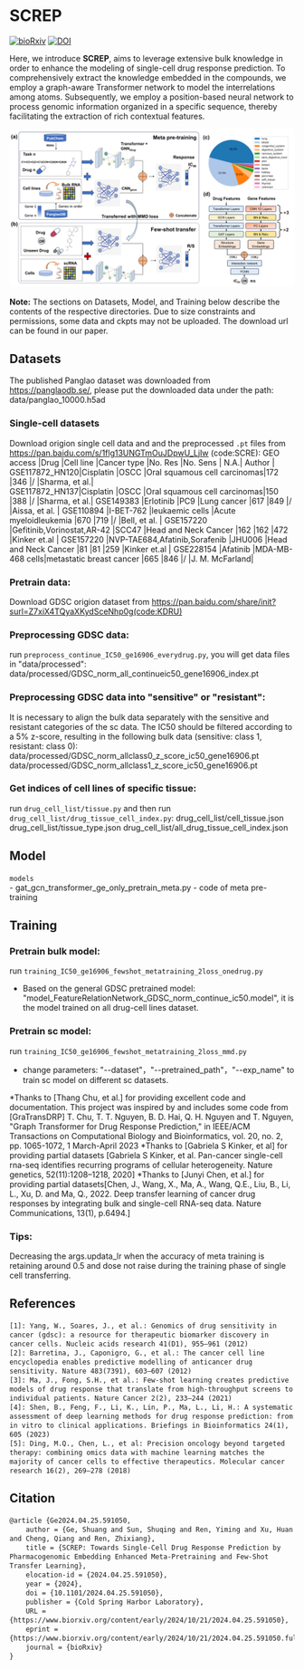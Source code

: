 # SCREP
[![bioRxiv](https://img.shields.io/badge/bioRxiv-<10.1101>-36C?logo=BioRxiv&logoColor=white)](https://www.biorxiv.org/content/10.1101/2024.04.25.591050v2)
[![DOI](https://img.shields.io/badge/DOI-<2024.04.25.591050>-blue)](https://doi.org/10.1101/2024.04.25.591050)

Here, we introduce **SCREP**, aims to leverage extensive bulk knowledge in order to enhance the modeling of single-cell drug response prediction. To comprehensively extract the knowledge embedded in the compounds, we employ a graph-aware Transformer network to model the interrelations among atoms. Subsequently, we employ a position-based neural network to process genomic information organized in a specific sequence, thereby facilitating the extraction of rich contextual features.

![SCREP overview](figures/figure1.png)

**Note:** The sections on Datasets, Model, and Training below describe the contents of the respective directories. Due to size constraints and permissions, some data and ckpts may not be uploaded. The download url can be found in our paper.

## Datasets
The published Panglao dataset was downloaded from https://panglaodb.se/, please put the downloaded data under the path: data/panglao_10000.h5ad


### Single-cell datasets
Download origion single cell data and and the preprocessed `.pt` files from https://pan.baidu.com/s/1flg13UNGTmOuJDpwU_LjIw (code:SCRE):
GEO access     |Drug                          |Cell line       |Cancer type                  |No. Res  |No. Sens  | N.A.| Author       |
GSE117872_HN120|Cisplatin                     |OSCC            |Oral squamous cell carcinomas|172      |346       |/    |Sharma, et al.|                                       
GSE117872_HN137|Cisplatin                     |OSCC            |Oral squamous cell carcinomas|150      |388       |/    |Sharma, et al.|
GSE149383      |Erlotinib                     |PC9             |Lung cancer                  |617      |849       |/    |Aissa, et al. |
GSE110894      |I-BET-762                     |leukaemic cells |Acute myeloidleukemia        |670      |719       |/    |Bell, et al.  |
GSE157220      |Gefitinib,Vorinostat,AR-42    |SCC47           |Head and Neck Cancer         |162      |162       |472  |Kinker et.al  |
GSE157220      |NVP-TAE684,Afatinib,Sorafenib |JHU006          |Head and Neck Cancer         |81       |81        |259  |Kinker et.al  |
GSE228154      |Afatinib                      |MDA-MB-468 cells|metastatic breast cancer     |665      |846       |/    |J. M. McFarland|

### Pretrain data:
Download GDSC origion dataset from https://pan.baidu.com/share/init?surl=Z7xiX4TQyaXKydSceNhp0g(code:KDRU)

### Preprocessing GDSC data: 
run `preprocess_continue_IC50_ge16906_everydrug.py`, you will get data files in "data/processed": 
          data/processed/GDSC_norm_all_continueic50_gene16906_index.pt

### Preprocessing GDSC data into "sensitive" or "resistant": 
It is necessary to align the bulk data separately with the sensitive and resistant categories of the sc data. The IC50 should be filtered according to a 5% z-score, resulting in the following bulk data (sensitive: class 1, resistant: class 0):
          data/processed/GDSC_norm_allclass0_z_score_ic50_gene16906.pt
          data/processed/GDSC_norm_allclass1_z_score_ic50_gene16906.pt

### Get indices of cell lines of specific tissue: 
run `drug_cell_list/tissue.py` and then run `drug_cell_list/drug_tissue_cell_index.py`:
          drug_cell_list/cell_tissue.json
          drug_cell_list/tissue_type.json
          drug_cell_list/all_drug_tissue_cell_index.json

## Model
`models`          
    - gat_gcn_transformer_ge_only_pretrain_meta.py - code of meta pre-training
    
## Training
### Pretrain bulk model:
run `training_IC50_ge16906_fewshot_metatraining_2loss_onedrug.py`
- Based on the general GDSC pretrained model: "model_FeatureRelationNetwork_GDSC_norm_continue_ic50.model", it is the model trained on all drug-cell lines dataset.

### Pretrain sc model:
run `training_IC50_ge16906_fewshot_metatraining_2loss_mmd.py`
- change parameters: "--dataset"，"--pretrained_path"，"--exp_name" to train sc model on different sc datasets.

*Thanks to [Thang Chu, et al.] for providing excellent code and documentation. This project was inspired by and includes some code from [GraTransDRP] T. Chu, T. T. Nguyen, B. D. Hai, Q. H. Nguyen and T. Nguyen, "Graph Transformer for Drug Response Prediction," in IEEE/ACM Transactions on Computational Biology and Bioinformatics, vol. 20, no. 2, pp. 1065-1072, 1 March-April 2023
*Thanks to [Gabriela S Kinker, et al] for providing partial datasets [Gabriela S Kinker, et al. Pan-cancer
single-cell rna-seq identifies recurring programs of cellular heterogeneity. Nature genetics, 52(11):1208–1218, 2020]
*Thanks to [Junyi Chen, et al.] for providing partial datasets[Chen, J., Wang, X., Ma, A., Wang, Q.E., Liu, B., Li, L., Xu, D. and Ma, Q., 2022. Deep transfer learning of cancer drug responses by integrating bulk and single-cell RNA-seq data. Nature Communications, 13(1), p.6494.]

### Tips:
Decreasing the args.updata_lr when the accuracy of meta training is retaining around 0.5 and dose not raise during the training phase of single cell transferring.

## References
```
[1]: Yang, W., Soares, J., et al.: Genomics of drug sensitivity in cancer (gdsc): a resource for therapeutic biomarker discovery in cancer cells. Nucleic acids research 41(D1), 955–961 (2012)
[2]: Barretina, J., Caponigro, G., et al.: The cancer cell line encyclopedia enables predictive modelling of anticancer drug sensitivity. Nature 483(7391), 603–607 (2012)
[3]: Ma, J., Fong, S.H., et al.: Few-shot learning creates predictive models of drug response that translate from high-throughput screens to individual patients. Nature Cancer 2(2), 233–244 (2021)
[4]: Shen, B., Feng, F., Li, K., Lin, P., Ma, L., Li, H.: A systematic assessment of deep learning methods for drug response prediction: from in vitro to clinical applications. Briefings in Bioinformatics 24(1), 605 (2023)
[5]: Ding, M.Q., Chen, L., et al: Precision oncology beyond targeted therapy: combining omics data with machine learning matches the majority of cancer cells to effective therapeutics. Molecular cancer research 16(2), 269–278 (2018)
```
## Citation
```
@article {Ge2024.04.25.591050,
	author = {Ge, Shuang and Sun, Shuqing and Ren, Yiming and Xu, Huan and Cheng, Qiang and Ren, Zhixiang},
	title = {SCREP: Towards Single-Cell Drug Response Prediction by Pharmacogenomic Embedding Enhanced Meta-Pretraining and Few-Shot Transfer Learning},
	elocation-id = {2024.04.25.591050},
	year = {2024},
	doi = {10.1101/2024.04.25.591050},
	publisher = {Cold Spring Harbor Laboratory},
	URL = {https://www.biorxiv.org/content/early/2024/10/21/2024.04.25.591050},
	eprint = {https://www.biorxiv.org/content/early/2024/10/21/2024.04.25.591050.full.pdf},
	journal = {bioRxiv}
}
```

